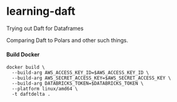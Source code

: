 # learning-daft
Trying out Daft for Dataframes


Comparing Daft to Polars and other such things.

#### Build Docker
```
docker build \
  --build-arg AWS_ACCESS_KEY_ID=$AWS_ACCESS_KEY_ID \
  --build-arg AWS_SECRET_ACCESS_KEY=$AWS_SECRET_ACCESS_KEY \
  --build-arg DATABRICKS_TOKEN=$DATABRICKS_TOKEN \
  --platform linux/amd64 \
  -t daftdelta .
```

